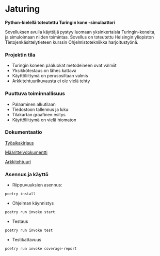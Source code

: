 # Jaturing

**Python-kielellä toteutettu Turingin kone -simulaattori**

Sovelluksen avulla käyttäjä pystyy luomaan yksinkertaisia Turingin-koneita, ja simuloimaan niiden toimintaa. Sovellus on toteutettu Helsingin yliopiston Tietojenkäsittelytieteen kurssin Ohjelmistotekniikka harjoitustyönä.

### Projektin tila
* Turingin koneen pääluokat metodeineen ovat valmiit
* Yksikkötestaus on lähes kattava
* Käyttöliittymä on perusosiltaan valmis
* Arkkitehtuurikuvausta ei ole vielä tehty

### Puuttuva toiminnallisuus
* Palaaminen alkutilaan
* Tiedostoon tallennus ja luku
* Tilakartan graafinen esitys
* Käyttöliittymä on vielä hiomaton

### Dokumentaatio
[Työaikakirjaus](https://github.com/jatufin/ot-harjoitustyo/blob/master/dokumentaatio/tuntikirjanpito.md)

[Määrittelydokumentti](https://github.com/jatufin/ot-harjoitustyo/blob/master/dokumentaatio/vaatimusmaarittely.md)

[Arkkitehtuuri](https://github.com/jatufin/ot-harjoitustyo/blob/master/dokumentaatio/arkkitehtuuri.md)
### Asennus ja käyttö

* Riippuvuuksien asennus:
```bash
poetry install
```

* Ohjelman käynnistys
```bash
poetry run invoke start
```

* Testaus
```bash
poetry run invoke test
```

* Testikattavuus
```bash
poetry run invoke coverage-report
```
